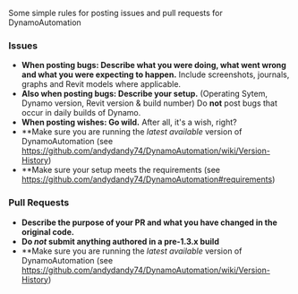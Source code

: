 Some simple rules for posting issues and pull requests for DynamoAutomation

### Issues
- **When posting bugs: Describe what you were doing, what went wrong and what you were expecting to happen.** Include screenshots, journals, graphs and Revit models where applicable.
- **Also when posting bugs: Describe your setup.** (Operating Sytem, Dynamo version, Revit version & build number) Do **not** post bugs that occur in daily builds of Dynamo.
- **When posting wishes: Go wild.** After all, it's a wish, right?
- **Make sure you are running the *latest available* version of DynamoAutomation (see https://github.com/andydandy74/DynamoAutomation/wiki/Version-History)
- **Make sure your setup meets the requirements (see https://github.com/andydandy74/DynamoAutomation#requirements)

### Pull Requests
- **Describe the purpose of your PR and what you have changed in the original code.**
- **Do *not* submit anything authored in a pre-1.3.x build**
- **Make sure you are running the *latest available* version of DynamoAutomation (see https://github.com/andydandy74/DynamoAutomation/wiki/Version-History)

